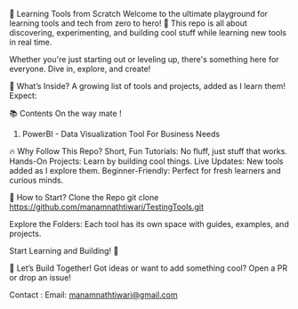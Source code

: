🚀 Learning Tools from Scratch
Welcome to the ultimate playground for learning tools and tech from zero to hero! 🎉 This repo is all about discovering, experimenting, and building cool stuff while learning new tools in real time.

Whether you're just starting out or leveling up, there's something here for everyone. Dive in, explore, and create!

🌟 What’s Inside?
A growing list of tools and projects, added as I learn them! Expect:

📚 Contents
On the way mate !
1. PowerBI - Data Visualization Tool For Business Needs


🔥 Why Follow This Repo?
Short, Fun Tutorials: No fluff, just stuff that works.
Hands-On Projects: Learn by building cool things.
Live Updates: New tools added as I explore them.
Beginner-Friendly: Perfect for fresh learners and curious minds.

🎉 How to Start?
Clone the Repo
git clone https://github.com/manamnathtiwari/TestingTools.git 


Explore the Folders: Each tool has its own space with guides, examples, and projects.

Start Learning and Building! 🚀

🌈 Let’s Build Together!
Got ideas or want to add something cool? Open a PR or drop an issue!

Contact :
Email: manamnathtiwari@gmail.com